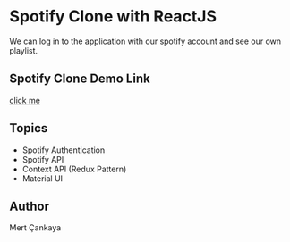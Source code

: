 # Spotify Clone with ReactJS
We can log in to the application with our spotify account and see our own playlist.

## Spotify Clone Demo Link
<a href="https://spotify-clone-b6901.web.app/">click me</a>


## Topics
+ Spotify Authentication
+ Spotify API
+ Context API (Redux Pattern)
+ Material UI

## Author
Mert Çankaya


